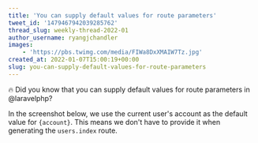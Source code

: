 ```yaml
---
title: 'You can supply default values for route parameters'
tweet_id: '1479467942039285762'
thread_slug: weekly-thread-2022-01
author_username: ryangjchandler
images:
    - 'https://pbs.twimg.com/media/FIWa8DxXMAIW7Tz.jpg'
created_at: 2022-01-07T15:00:19+00:00
slug: you-can-supply-default-values-for-route-parameters
---
```

🔥 Did you know that you can supply default values for route parameters in @laravelphp?

In the screenshot below, we use the current user's account as the default value for `{account}`. This means we don't have to provide it when generating the `users.index` route.
